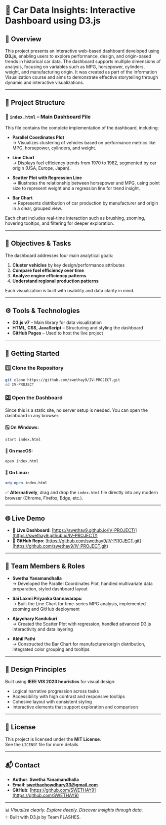 
# 🚗 Car Data Insights: Interactive Dashboard using D3.js

## 📌 Overview

This project presents an interactive web-based dashboard developed using **D3.js**, enabling users to explore performance, design, and origin-based trends in historical car data. The dashboard supports multiple dimensions of analysis, focusing on variables such as MPG, horsepower, cylinders, weight, and manufacturing origin. It was created as part of the Information Visualization course and aims to demonstrate effective storytelling through dynamic and interactive visualizations.

---

## 📁 Project Structure

### 🔹 `index.html` – Main Dashboard File

This file contains the complete implementation of the dashboard, including:

- **Parallel Coordinates Plot**  
  → Visualizes clustering of vehicles based on performance metrics like MPG, horsepower, cylinders, and weight.

- **Line Chart**  
  → Displays fuel efficiency trends from 1970 to 1982, segmented by car origin (USA, Europe, Japan).

- **Scatter Plot with Regression Line**  
  → Illustrates the relationship between horsepower and MPG, using point size to represent weight and a regression line for trend insight.

- **Bar Chart**  
  → Represents distribution of car production by manufacturer and origin in a clear, grouped view.

Each chart includes real-time interaction such as brushing, zooming, hovering tooltips, and filtering for deeper exploration.

---

## 🧠 Objectives & Tasks

The dashboard addresses four main analytical goals:

1. **Cluster vehicles** by key design/performance attributes  
2. **Compare fuel efficiency over time**  
3. **Analyze engine efficiency patterns**  
4. **Understand regional production patterns**

Each visualization is built with usability and data clarity in mind.

---

## ⚙️ Tools & Technologies

- **D3.js v7** – Main library for data visualization  
- **HTML, CSS, JavaScript** – Structuring and styling the dashboard  
- **GitHub Pages** – Used to host the live project  

---

## 🚀 Getting Started

### 1️⃣ Clone the Repository

```bash
git clone https://github.com/swethay9/IV-PROJECT.git
cd IV-PROJECT
```

### 2️⃣ Open the Dashboard
Since this is a static site, no server setup is needed. You can open the dashboard in any browser:

#### 🪟 On Windows:
```bash
start index.html
```

#### 🍎 On macOS:
```bash
open index.html
```

#### 🐧 On Linux:
```bash
xdg-open index.html
```

✅ **Alternatively**, drag and drop the `index.html` file directly into any modern browser (Chrome, Firefox, Edge, etc.).

---

## 🌐 Live Demo

- 🔗 **Live Dashboard**: [https://swethay9.github.io/IV-PROJECT/](https://swethay9.github.io/IV-PROJECT/)
- 📂 **GitHub Repo**: [https://github.com/swethay9/IV-PROJECT.git](https://github.com/swethay9/IV-PROJECT.git)

---

## 👥 Team Members & Roles

- **Swetha Yanamandhalla**  
  → Developed the Parallel Coordinates Plot, handled multivariate data preparation, styled dashboard layout

- **Sai Laxmi Priyanka Gannavarapu**  
  → Built the Line Chart for time-series MPG analysis, implemented zooming and GitHub deployment

- **Ajaychary Kandukuri**  
  → Created the Scatter Plot with regression, handled advanced D3.js interactivity and data layering

- **Akhil Pathi**  
  → Constructed the Bar Chart for manufacturer/origin distribution, integrated color grouping and tooltips

---

## 🎯 Design Principles

Built using **IEEE VIS 2023 heuristics** for visual design:

- Logical narrative progression across tasks  
- Accessibility with high contrast and responsive tooltips  
- Cohesive layout with consistent styling  
- Interactive elements that support exploration and comparison  

---

## 📄 License

This project is licensed under the **MIT License**.  
See the `LICENSE` file for more details.

---

## 📬 Contact

- **Author**: **Swetha Yanamandhalla**  
- **Email**: **swethachowdhary33@gmail.com**  
- **GitHub**: [https://github.com/SWETHAY9](https://github.com/SWETHAY9)

---

📊 *Visualize clearly. Explore deeply. Discover insights through data.*  
✨ Built with D3.js by Team FLASHES.
